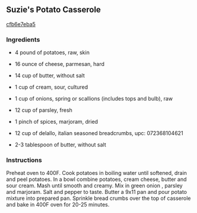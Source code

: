 ## Suzie's Potato Casserole

[cfb6e7eba5](http://www.food.com/recipe/suzies-potato-casserole-282560)

### Ingredients

 - 4 pound of potatoes, raw, skin

 - 16 ounce of cheese, parmesan, hard

 - 14 cup of butter, without salt

 - 1 cup of cream, sour, cultured

 - 1 cup of onions, spring or scallions (includes tops and bulb), raw

 - 12 cup of parsley, fresh

 - 1 pinch of spices, marjoram, dried

 - 12 cup of delallo, italian seasoned breadcrumbs, upc: 072368104621

 - 2-3 tablespoon of butter, without salt

### Instructions

Preheat oven to 400F. Cook potatoes in boiling water until softened, drain and peel potatoes. In a bowl combine potatoes, cream cheese, butter and sour cream. Mash until smooth and creamy. Mix in green onion , parsley and marjoram. Salt and pepper to taste. Butter a 9x11 pan and pour potato mixture into prepared pan. Sprinkle bread crumbs over the top of casserole and bake in 400F oven for 20-25 minutes.